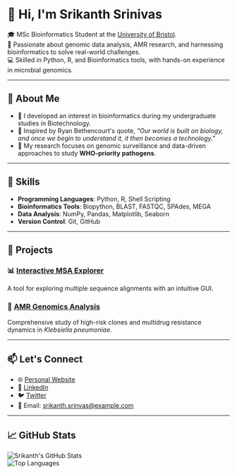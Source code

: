 # 👋 Hi, I'm Srikanth Srinivas

🎓 MSc Bioinformatics Student at the [University of Bristol](https://www.bristol.ac.uk/studypostgraduate/taught/msc-bioinformatics/).  
🔬 Passionate about genomic data analysis, AMR research, and harnessing bioinformatics to solve real-world challenges.  
💻 Skilled in Python, R, and Bioinformatics tools, with hands-on experience in microbial genomics.  

---

## 🌱 About Me  

- 📖 I developed an interest in bioinformatics during my undergraduate studies in Biotechnology.  
- 🌟 Inspired by Ryan Bethencourt's quote, *"Our world is built on biology, and once we begin to understand it, it then becomes a technology."*  
- 🧬 My research focuses on genomic surveillance and data-driven approaches to study **WHO-priority pathogens**.  

---

## 🔨 Skills  

- **Programming Languages**: Python, R, Shell Scripting  
- **Bioinformatics Tools**: Biopython, BLAST, FASTQC, SPAdes, MEGA  
- **Data Analysis**: NumPy, Pandas, Matplotlib, Seaborn  
- **Version Control**: Git, GitHub  

---

## 🌟 Projects  

### 📊 [Interactive MSA Explorer](#)  
A tool for exploring multiple sequence alignments with an intuitive GUI.  

### 🧬 [AMR Genomics Analysis](#)  
Comprehensive study of high-risk clones and multidrug resistance dynamics in *Klebsiella pneumoniae*.  

---

## 📫 Let's Connect  

- 🌐 [Personal Website](https://srikanth-srinvas.github.io)  
- 💼 [LinkedIn](https://linkedin.com/in/srikanth-srinvas)  
- 🐦 [Twitter](https://twitter.com/srikanth_srinvas)  
- 📧 Email: srikanth.srinvas@example.com  

---

## 📈 GitHub Stats  

![Srikanth's GitHub Stats](https://github-readme-stats.vercel.app/api?username=srikanth-srinvas&show_icons=true&theme=radical)  
![Top Languages](https://github-readme-stats.vercel.app/api/top-langs/?username=srikanth-srinvas&layout=compact&theme=radical)  

